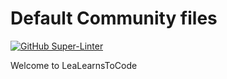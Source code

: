 
# Default Community files

[![GitHub Super-Linter](https://github.com/LeaLearnsToCode/.github/workflows/Lint%20Code%20Base/badge.svg)](https://github.com/LeaLearnsToCode/.github/actions/workflows/linter.yml)

Welcome to LeaLearnsToCode
